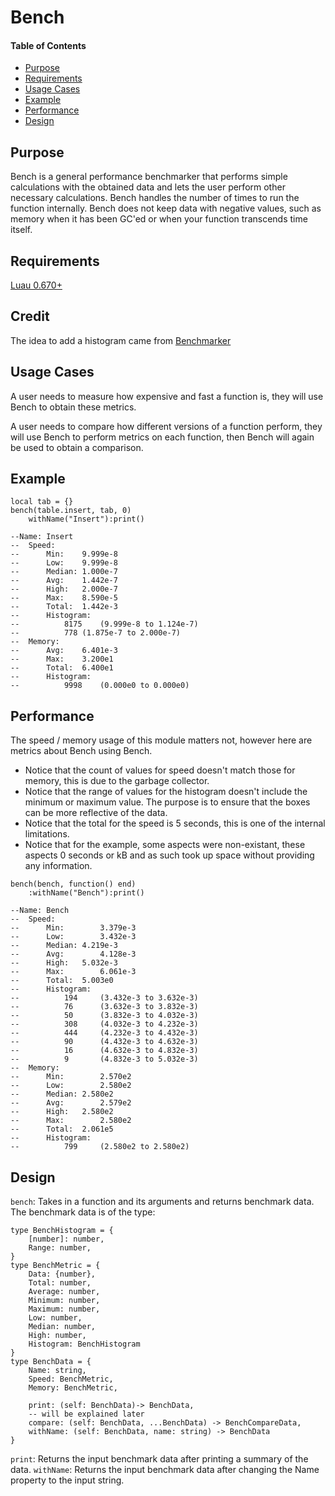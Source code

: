 # Bench

#### Table of Contents
- [Purpose](#purpose)
- [Requirements](#requirements)
- [Usage Cases](#usage-cases)
- [Example](#example)
- [Performance](#performance)
- [Design](#design)

## Purpose

Bench is a general performance benchmarker that performs simple calculations with the obtained data and lets the user perform other necessary calculations.  Bench handles the number of times to run the function internally.  Bench does not keep data with negative values, such as memory when it has been GC'ed or when your function transcends time itself.  

## Requirements
[Luau 0.670+](https://github.com/luau-lang/luau/releases)

## Credit
The idea to add a histogram came from [Benchmarker](https://boatbomber.itch.io/benchmarker)

## Usage Cases
A user needs to measure how expensive and fast a function is, they will use Bench to obtain these metrics.

A user needs to compare how different versions of a function perform, they will use Bench to perform metrics on each function, then Bench will again be used to obtain a comparison.

## Example
```luau
local tab = {}
bench(table.insert, tab, 0)
	withName("Insert"):print()

--Name: Insert
--	Speed: 
--		Min:	9.999e-8
--		Low:	9.999e-8
--		Median:	1.000e-7
--		Avg:	1.442e-7
--		High:	2.000e-7
--		Max:	8.590e-5
--		Total:	1.442e-3
--		Histogram:
--			8175	(9.999e-8 to 1.124e-7)
--			778	(1.875e-7 to 2.000e-7)
--	Memory: 
--		Avg:	6.401e-3
--		Max:	3.200e1
--		Total:	6.400e1
--		Histogram:
--			9998	(0.000e0 to 0.000e0)
```

## Performance

The speed / memory usage of this module matters not, however here are metrics about Bench using Bench.  

 * Notice that the count of values for speed doesn't match those for memory, this is due to the garbage collector.  
 * Notice that the range of values for the histogram doesn't include the minimum or maximum value.  The purpose is to ensure that the boxes can be more reflective of the data.  
 * Notice that the total for the speed is 5 seconds, this is one of the internal limitations.  
 * Notice that for the example, some aspects were non-existant, these aspects 0 seconds or kB and as such took up space without providing any information.  

```luau
bench(bench, function() end)
	:withName("Bench"):print()

--Name: Bench
--	Speed: 
--		Min:		3.379e-3
--		Low:		3.432e-3
--		Median:	4.219e-3
--		Avg:		4.128e-3
--		High:	5.032e-3
--		Max:		6.061e-3
--		Total:	5.003e0
--		Histogram:
--			194		(3.432e-3 to 3.632e-3)
--			76		(3.632e-3 to 3.832e-3)
--			50		(3.832e-3 to 4.032e-3)
--			308		(4.032e-3 to 4.232e-3)
--			444		(4.232e-3 to 4.432e-3)
--			90		(4.432e-3 to 4.632e-3)
--			16		(4.632e-3 to 4.832e-3)
--			9		(4.832e-3 to 5.032e-3)
--	Memory: 
--		Min:		2.570e2
--		Low:		2.580e2
--		Median:	2.580e2
--		Avg:		2.579e2
--		High:	2.580e2
--		Max:		2.580e2
--		Total:	2.061e5
--		Histogram:
--			799		(2.580e2 to 2.580e2)
```

## Design

`bench`: Takes in a function and its arguments and returns benchmark data.  The benchmark data is of the type: 
```luau
type BenchHistogram = {
	[number]: number,
	Range: number,
}
type BenchMetric = {
	Data: {number},
	Total: number,
	Average: number,
	Minimum: number,
	Maximum: number,
	Low: number,
	Median: number,
	High: number,
	Histogram: BenchHistogram
}
type BenchData = {
	Name: string,
	Speed: BenchMetric,
	Memory: BenchMetric,

	print: (self: BenchData)-> BenchData,
	-- will be explained later
	compare: (self: BenchData, ...BenchData) -> BenchCompareData,
	withName: (self: BenchData, name: string) -> BenchData
}
```
`print`: Returns the input benchmark data after printing a summary of the data.
`withName`: Returns the input benchmark data after changing the Name property to the input string.

